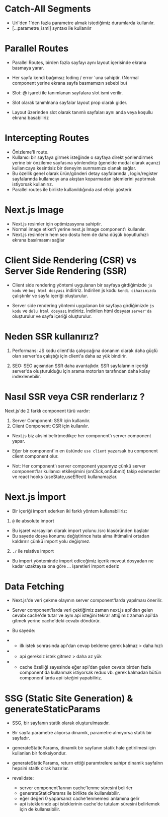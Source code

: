 # Catch-All Segments

- Url'den 1'den fazla parametre almak istediğimiz durumlarda kullanılır.
- [...parametre_ismi] syntaxı ile kullanılır

# Parallel Routes

- Parallel Routes, birden fazla sayfayı aynı layout içerisinde ekrana basmaya yarar.
- Her sayfa kendi bağımsız loding / error 'una sahiptir. (Normal component yerine ekrana sayfa basmamızın sebebi bu)

- Slot: @ işareti ile tanımlanan sayfalara slot ismi verilir.
- Slot olarak tanımlnana sayfalar layout prop olarak gider.
- Layout üzerinden slot olarak tanımlı sayfaları aynı anda veya koşullu ekrana basabiliriz

# Intercepting Routes

- Önizleme'li route.
- Kullanıcı bir sayfaya girmek isteğinde o sayfaya direkt yönlendirmek yerine bir önzileme sayfasına yönlendirip (genelde modal olarak açarız) kullanıcaya kesintisiz bir deneyim sunmamıza olanak sağlar.
- Bu özellik genel olarak ürün/gönderi detay sayfalarında , login/register sayfalarında kullanıcıyı ana akıştan koparmadan işlemlerini yaptırmak istiyorsak kullanırız.
- Parallel routes ile birlikte kullanıldığında asıl etkiyi gösterir.

# Next.js Image

- Next.js resimler için optimizasyona sahiptir.
- Normal image etiket'i yerine next.js Image component'ı kullanılır.
- Next.js resimlerin hem seo dostu hem de daha düşük boyutlu/hızlı ekrana basılmasını sağlar

# Client Side Rendering (CSR) vs Server Side Rendering (SSR)

- Client side rendering yöntemi uygulanan bir sayfaya girdiğimizde `js kodu` ve `boş html dosyası` indiririz. İndirilen js kodu `kendi cihazımızda` çalıştırılır ve sayfa içeriği oluşturulur.

- Server side rendering yöntemi uygulanan bir sayfaya girdiğimizde `js kodu` ve `dolu html dosyası` indiririz. İndirilen html dosyası `server'da` oluşturulur ve sayfa içeriği oluşturulur.

# Neden SSR kullanırız?

1. Performans: JS kodu client'da çalışıcağına donanım olarak daha güçlü olan server'da çalıştığı için client'a daha az yük bindirir.

2. SEO: SEO açısından SSR daha avantajlıdır. SSR sayfalarının içeriği server'da oluşturulduğu için arama motorları tarafından daha kolay indexlenebilir.

# Nasıl SSR veya CSR renderlarız ?

Next.js'de 2 farklı component türü vardır:

1. Server Component: SSR için kullanılır.
2. Client Component: CSR için kullanılır.

- Next.js biz aksini belirtmedikçe her component'ı server component yapar.
- Eğer bir component'ın en üstünde `use client` yazarsak bu component client component olur.

- Not: Her component'ı server component yapamyız çünkü server component'lar kullanıcı etkileşimini (onClick,onSubmit) takip edemezler ve react hooks (useState,useEffect) kullanamazlar.

# Next.js İmport

- Bir içeriği import ederken iki farklı yöntem kullanabiliriz:

1. `@` ile absolute import

- Bu işaret varsayılan olarak import yolunu /src klasöründen başlatır
- Bu sayede dosya konumu değiştirince hata alma ihtimalini ortadan kaldırırır çünkü import yolu değişmez.

2. `./` ile relative import

- Bu import yönteminde import ediceğimiz içerik mevcut dosyadan ne kadar uzaktaysa ona göre ... işaretleri import ederiz

# Data Fetching

- Next.js'de veri çekme olayının server component'larda yapılması önerilir.
- Server component'larda veri çektiğimiz zaman next.js api'dan gelen cevabı cache'de tutar ve aynı api isteğini tekrar attığımız zaman api'da gitmek yerine cache'deki cevabı döndürür.

- Bu sayede:
- - ilk istek sonrasında api'dan cevap bekleme gerek kalmaz > daha hızlı
- - api gereksiz istek gitmez > daha az yük
- - cache özelliği sayesinde eğer api'dan gelen cevabı birden fazla component'da kullanmak istiyorsak redux vb. gerek kalmadan bütün component'larda api isteğini yapabiliriz.

# SSG (Static Site Generation) & generateStaticParams

- SSG, bir sayfanın statik olarak oluşturulmasıdır.
- Bir sayfa parametre alıyorsa dinamik, parametre almıyorsa statik bir sayfadır.
- generateStaticParams, dinamik bir sayfanın statik hale getirilmesi için kullanlan bir fonksiyondur.
- generateStaticParams, return ettiği paramtrelere sahipr dinamik sayfalrın hepsini staitk olrak hazırlar.

- revalidate:
  - server component'larının cache'lenme süresini belirler
  - generateStaticParams ile birlikte de kullanılabilir.
  - eğer değeri 0 yaparsanız cache'lenmemesi anlamına gelir
  - api isteklerinde api isteklerinin cache'de tutulam süresini belirlemek için de kullanıalbilir.
